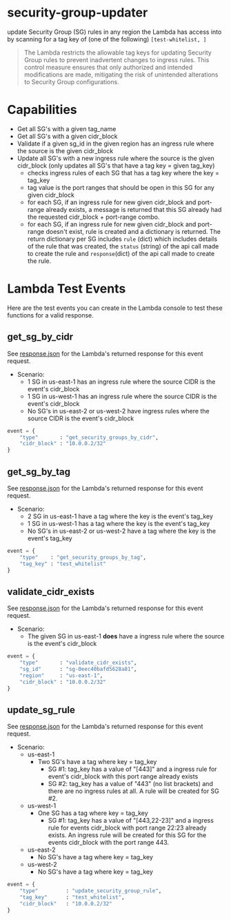# security-group-updater
update Security Group (SG) rules in any region the Lambda has access into by scanning for a tag key of (one of the following) `[test-whitelist, ]`

> The Lambda restricts the allowable tag keys for updating Security Group rules to prevent inadvertent changes to ingress rules. This control measure ensures that only authorized and intended modifications are made, mitigating the risk of unintended alterations to Security Group configurations.

# Capabilities  

* Get all SG's with a given tag_name
* Get all SG's with a given cidr_block
* Validate if a given sg_id in the given region has an ingress rule where the source is the given cidr_block
* Update all SG's with a new ingress rule where the source is the given cidr_block (only updates all SG's that have a tag key = given tag_key)
    - checks ingress rules of each SG that has a tag key where the key = tag_key
    - tag value is the port ranges that should be open in this SG for any given cidr_block
    - for each SG, if an ingress rule for new given cidr_block and port-range already exists, a message is returned that this SG already had the requested cidr_block + port-range combo.
    - for each SG, if an ingress rule for new given cidr_block and port-range doesn't exist, rule is created and a dictionary is returned. The return dictionary per SG includes `rule` (dict) which includes details of the rule that was created, the `status` (string) of the api call made to create the rule and `response`(dict) of the api call made to create the rule. 
        
# Lambda Test Events

Here are the test events you can create in the Lambda console to test these functions for a valid response.

## get_sg_by_cidr

See [response.json](./docs/get_security_groups_by_cidr/response.json) for the Lambda's returned response for this event request. 

* Scenario:
    - 1 SG in us-east-1 has an ingress rule where the source CIDR is the event's cidr_block
    - 1 SG in us-west-1 has an ingress rule where the source CIDR is the event's cidr_block
    - No SG's in us-east-2 or us-west-2 have ingress rules where the source CIDR is the event's cidr_block

```python
event = {
    "type"       : "get_security_groups_by_cidr",
    "cidr_block" : "10.0.0.2/32"
}
```

## get_sg_by_tag

See [response.json](./docs/get_security_groups_by_tag/response.json) for the Lambda's returned response for this event request. 

* Scenario:
    - 2 SG in us-east-1 have a tag where the key is the event's tag_key
    - 1 SG in us-west-1 has a tag where the key is the event's tag_key
    - No SG's in us-east-2 or us-west-2 have a tag where the key is the event's tag_key

```python
event = {
    "type"    : "get_security_groups_by_tag",
    "tag_key" : "test_whitelist"
}
```

## validate_cidr_exists

See [response.json](./docs/validate_cidr_exists/response.json) for the Lambda's returned response for this event request.

* Scenario:
    - The given SG in us-east-1 **does** have a ingress rule where the source is the event's cidr_block

```python
event = {
    "type"       : "validate_cidr_exists",
    "sg_id"      : "sg-0eec40bafd5628a81",
    "region"     : "us-east-1",
    "cidr_block" : "10.0.0.2/32"
}
```

## update_sg_rule

See [response.json](./docs/update_security_group_rule/response.json) for the Lambda's returned response for this event request.

* Scenario:
    - us-east-1
        - Two SG's have a tag where key = tag_key
            - SG #1: tag_key has a value of "[443]" and a ingress rule for event's cidr_block with this port range already exists
            - SG #2: tag_key has a value of "443" (no list brackets) and there are no ingress rules at all. A rule will be created for SG #2.
    - us-west-1
        - One SG has a tag where key = tag_key
            - SG #1: tag_key has a value of "[443,22-23]" and a ingress rule for events cidr_block with port range 22:23 already exists. An ingress rule will be created for this SG for the events cidr_block with the port range 443.
    - us-east-2
        - No SG's have a tag where key = tag_key 
    - us-west-2
        - No SG's have a tag where key = tag_key

```python
event = {
    "type"         : "update_security_group_rule",
    "tag_key"      : "test_whitelist",
    "cidr_block"   : "10.0.0.2/32"
}
```

